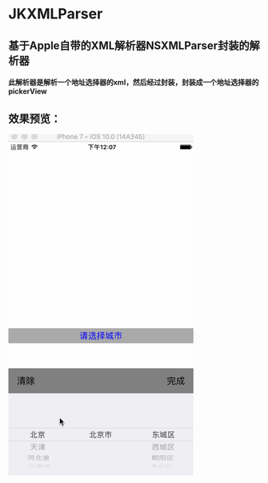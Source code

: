 # JKXMLParser
## 基于Apple自带的XML解析器NSXMLParser封装的解析器
#### 此解析器是解析一个地址选择器的xml，然后经过封装，封装成一个地址选择器的pickerView
## 效果预览：
![预览图](https://github.com/Jerk-G/JKXMLParser/blob/master/previewImage.gif) 
